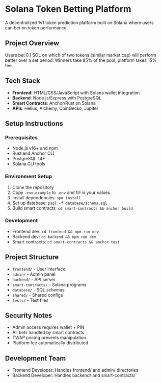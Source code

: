# Solana Token Betting Platform

A decentralized 1v1 token prediction platform built on Solana where users can bet on token performance.

## Project Overview
Users bet 0.1 SOL on which of two tokens (similar market cap) will perform better over a set period. Winners take 85% of the pool, platform takes 15% fee.

## Tech Stack
- **Frontend**: HTML/CSS/JavaScript with Solana wallet integration
- **Backend**: Node.js/Express with PostgreSQL
- **Smart Contracts**: Anchor/Rust on Solana
- **APIs**: Helius, Alchemy, CoinGecko, Jupiter

## Setup Instructions

### Prerequisites
- Node.js v16+ and npm
- Rust and Anchor CLI
- PostgreSQL 14+
- Solana CLI tools

### Environment Setup
1. Clone the repository
2. Copy `.env.example` to `.env` and fill in your values
3. Install dependencies: `npm install`
4. Set up database: `psql -f database/schema.sql`
5. Build smart contracts: `cd smart-contracts && anchor build`

### Development
- Frontend dev: `cd frontend && npm run dev`
- Backend dev: `cd backend && npm run dev`
- Smart contracts: `cd smart-contracts && anchor test`

## Project Structure
- `frontend/` - User interface
- `admin/` - Admin panel
- `backend/` - API server
- `smart-contracts/` - Solana programs
- `database/` - SQL schemas
- `shared/` - Shared configs
- `tests/` - Test files

## Security Notes
- Admin access requires wallet + PIN
- All bets handled by smart contracts
- TWAP pricing prevents manipulation
- Platform fee automatically distributed

## Development Team
- Frontend Developer: Handles frontend/ and admin/ directories
- Backend Developer: Handles backend/ and smart-contracts/
